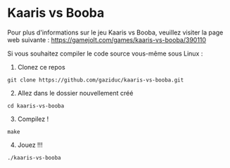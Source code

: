 # Kaaris vs Booba
Pour plus d'informations sur le jeu Kaaris vs Booba, veuillez visiter la page web suivante : https://gamejolt.com/games/kaaris-vs-booba/390110

Si vous souhaitez compiler le code source vous-même sous Linux :
1. Clonez ce repos
```
git clone https://github.com/gaziduc/kaaris-vs-booba.git
```
2. Allez dans le dossier nouvellement créé
```
cd kaaris-vs-booba
```
3. Compilez !
```
make
```
4. Jouez !!!
```
./kaaris-vs-booba
```
